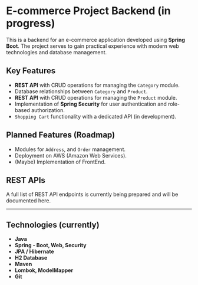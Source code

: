 # E-commerce Project Backend (in progress)

This is a backend for an e-commerce application developed using **Spring Boot**. The project serves to gain practical experience with modern web technologies and database management.

## Key Features
* **REST API** with CRUD operations for managing the `Category` module.
* Database relationships between `Category` and `Product`.
* **REST API** with CRUD operations for managing the `Product` module.
* Implementation of **Spring Security** for user authentication and role-based authorization.
* `Shopping Cart` functionality with a dedicated API (in development).

## Planned Features (Roadmap)
* Modules for `Address`, and `Order` management.
* Deployment on AWS (Amazon Web Services).
* (Maybe) Implementation of FrontEnd.

## REST APIs
A full list of REST API endpoints is currently being prepared and will be documented here.

---

## Technologies (currently)
* **Java**
* **Spring - Boot, Web, Security**
* **JPA / Hibernate**
* **H2 Database**
* **Maven**
* **Lombok, ModelMapper**
* **Git**

